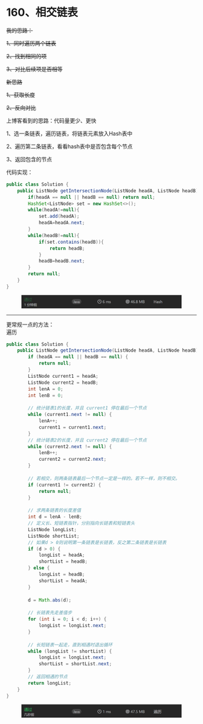 # 160、相交链表

~~我的思路：~~

~~1、同时遍历两个链表~~

~~2、找到相同的项~~

~~3、对比后续项是否相等~~



~~新思路~~

~~1、获取长度~~

~~2、反向对比~~



上博客看到的思路：代码量更少、更快

1、选一条链表，遍历链表，将链表元素放入Hash表中

2、遍历第二条链表，看看hash表中是否包含每个节点

3、返回包含的节点

代码实现：

```java
public class Solution {
    public ListNode getIntersectionNode(ListNode headA, ListNode headB) {
        if(headA == null || headB == null) return null;
        HashSet<ListNode> set = new HashSet<>();
        while(headA!=null){
            set.add(headA);
            headA=headA.next;
        }
        while(headB!=null){
            if(set.contains(headB)){
                return headB;
            }
            headB=headB.next;
        }
        return null;
    }
}
```

<figure><img src="../../.gitbook/assets/image (21).png" alt=""><figcaption></figcaption></figure>

***

更常规一点的方法：\
遍历

```java
public class Solution {
    public ListNode getIntersectionNode(ListNode headA, ListNode headB) {
        if (headA == null || headB == null) {
            return null;
        }
        ListNode current1 = headA;
        ListNode current2 = headB;
        int lenA = 0;
        int lenB = 0;

        // 统计链表1的长度，并且 current1 停在最后一个节点
        while (current1.next != null) {
            lenA++;
            current1 = current1.next;
        }
        // 统计链表2的长度，并且 current2 停在最后一个节点
        while (current2.next != null) {
            lenB++;
            current2 = current2.next;
        }

        // 若相交，则两条链表最后一个节点一定是一样的。若不一样，则不相交。
        if (current1 != current2) {
            return null;
        }

        // 求两条链表的长度差值
        int d = lenA - lenB;
        // 定义长、短链表指针，分别指向长链表和短链表头
        ListNode longList;
        ListNode shortList;
        // 如果d > 0则说明第一条链表是长链表，反之第二条链表是长链表
        if (d > 0) {
            longList = headA;
            shortList = headB;
        } else {
            longList = headB;
            shortList = headA;
        }

        d = Math.abs(d);

        // 长链表先走差值步
        for (int i = 0; i < d; i++) {
            longList = longList.next;
        }

        // 长短链表一起走，直到相遇时退出循环
        while (longList != shortList) {
            longList = longList.next;
            shortList = shortList.next;
        }
        // 返回相遇的节点
        return longList;
    }
}
```

<figure><img src="../../.gitbook/assets/image (22).png" alt=""><figcaption></figcaption></figure>
